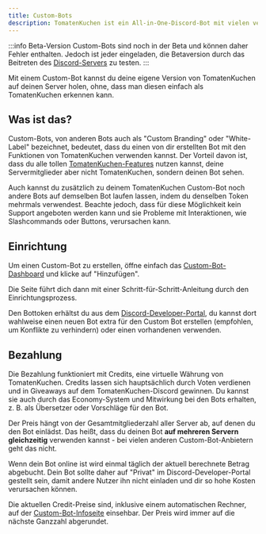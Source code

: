```yaml
---
title: Custom-Bots
description: TomatenKuchen ist ein All-in-One-Discord-Bot mit vielen verschiedenen Funktionen. Erklärt die kostenlose Custom-Bots-Funktion des Multipurpose-Bots.
---
```


:::info Beta-Version
Custom-Bots sind noch in der Beta und können daher Fehler enthalten.
Jedoch ist jeder eingeladen, die Betaversion durch das Beitreten des [Discord-Servers](https://tomatenkuchen.com/discord) zu testen.
:::

Mit einem Custom-Bot kannst du deine eigene Version von TomatenKuchen auf deinen Server holen, ohne, dass man diesen einfach als TomatenKuchen erkennen kann.

## Was ist das?

Custom-Bots, von anderen Bots auch als "Custom Branding" oder "White-Label" bezeichnet, bedeutet, dass du einen von dir erstellten Bot mit den Funktionen von TomatenKuchen verwenden kannst.
Der Vorteil davon ist, dass du alle tollen [TomatenKuchen-Features](./features) nutzen kannst, deine Servermitglieder aber nicht TomatenKuchen, sondern deinen Bot sehen.

Auch kannst du zusätzlich zu deinem TomatenKuchen Custom-Bot noch andere Bots auf demselben Bot laufen lassen, indem du denselben Token mehrmals verwendest.
Beachte jedoch, dass für diese Möglichkeit kein Support angeboten werden kann und sie Probleme mit Interaktionen, wie Slashcommands oder Buttons, verursachen kann.

## Einrichtung

Um einen Custom-Bot zu erstellen, öffne einfach das [Custom-Bot-Dashboard](https://tomatenkuchen.com/dashboard/custom) und klicke auf "Hinzufügen".

Die Seite führt dich dann mit einer Schritt-für-Schritt-Anleitung durch den Einrichtungsprozess.

Den Bottoken erhältst du aus dem [Discord-Developer-Portal](https://discord.com/developers/applications), du kannst dort wahlweise einen neuen Bot extra für den Custom Bot erstellen (empfohlen, um Konflikte zu verhindern) oder einen vorhandenen verwenden.

## Bezahlung

Die Bezahlung funktioniert mit Credits, eine virtuelle Währung von TomatenKuchen. Credits lassen sich hauptsächlich durch Voten verdienen und in Giveaways auf dem TomatenKuchen-Discord gewinnen.
Du kannst sie auch durch das Economy-System und Mitwirkung bei den Bots erhalten, z. B. als Übersetzer oder Vorschläge für den Bot.

Der Preis hängt von der Gesamtmitgliederzahl aller Server ab, auf denen du den Bot einlädst. Das heißt, dass du deinen Bot **auf mehreren Servern gleichzeitig** verwenden kannst - bei vielen anderen Custom-Bot-Anbietern geht das nicht.

Wenn dein Bot online ist wird einmal täglich der aktuell berechnete Betrag abgebucht. Dein Bot sollte daher auf "Privat" im Discord-Developer-Portal gestellt sein, damit andere Nutzer ihn nicht einladen und dir so hohe Kosten verursachen können.

Die aktuellen Credit-Preise sind, inklusive einem automatischen Rechner, auf der [Custom-Bot-Infoseite](https://tomatenkuchen.com/custom) einsehbar.
Der Preis wird immer auf die nächste Ganzzahl abgerundet.
